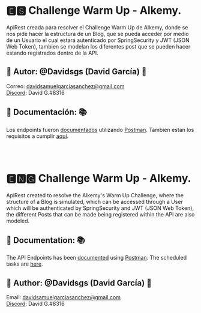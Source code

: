# 🅴🆂 Challenge Warm Up - Alkemy.
ApiRest creada para resolver el Challenge Warm Up de Alkemy, donde se nos pide hacer la estructura de un Blog, que se pueda acceder por medio de un Usuario el 
cual estará autenticado por SpringSecurity y JWT (JSON Web Token), tambien se modelan los diferentes post que se pueden hacer estando registrados dentro de la API.

## 💬 Autor: @Davidsgs (David García) 💬
Correo: davidsamuelgarciasanchez@gmail.com<br />
[Discord](https://discord.com): David G.#8316

## 📖 Documentación: 📚
Los endpoints fueron [documentados](src/main/resources/documentation/blogAPIEndPoints.postman_collection.jsonn) utilizando [Postman](https://www.postman.com).
Tambien estan los requisitos a cumplir [aquí](srt/main/resources/documentation/challenge.pdf).


<br />
<br />

# 🅴🅽🅶 Challenge Warm Up - Alkemy. 
ApiRest created to resolve the Alkemy's Warm Up Challenge, where the structure of a Blog is simulated, which can be accessed through a User which 
will be authenticated by SpringSecurity and JWT (JSON Web Token), the different Posts that can be made being registered within the API are also modeled. 

## 📖 Documentation: 📚
The API Endpoints has been [documented](src/main/resources/documentation/blogAPIEndPoints.postman_collection.jsonn) using [Postman](https://www.postman.com).
The scheduled tasks are [here](srt/main/resources/documentation/challenge.pdf).

## 💬 Author: @Davidsgs (David García) 💬
Email: davidsamuelgarciasanchez@gmail.com<br />
[Discord](https://discord.com): David G.#8316
